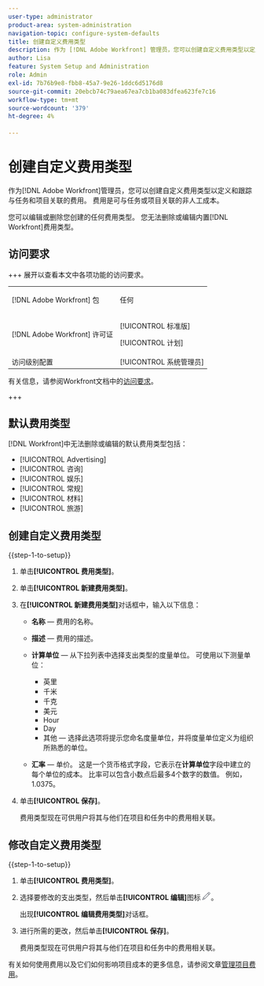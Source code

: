 ```yaml
---
user-type: administrator
product-area: system-administration
navigation-topic: configure-system-defaults
title: 创建自定义费用类型
description: 作为 [!DNL Adobe Workfront] 管理员，您可以创建自定义费用类型以定义和跟踪与任务和项目关联的费用。 费用是可与任务或项目关联的非人工成本。
author: Lisa
feature: System Setup and Administration
role: Admin
exl-id: 7b76b9e8-fbb8-45a7-9e26-1ddc6d5176d8
source-git-commit: 20ebcb74c79aea67ea7cb1ba083dfea623fe7c16
workflow-type: tm+mt
source-wordcount: '379'
ht-degree: 4%

---
```


# 创建自定义费用类型

<!--**DON'T DELETE, DRAFT OR HIDE THIS ARTICLE. IT IS LINKED TO THE PRODUCT THROUGH THE CONTEXT SENSITIVE HELP LINKS.-->

作为[!DNL Adobe Workfront]管理员，您可以创建自定义费用类型以定义和跟踪与任务和项目关联的费用。 费用是可与任务或项目关联的非人工成本。

您可以编辑或删除您创建的任何费用类型。 您无法删除或编辑内置[!DNL Workfront]费用类型。

## 访问要求

+++ 展开以查看本文中各项功能的访问要求。

<table style="table-layout:auto"> 
 <col> 
 <col> 
 <tbody> 
  <tr> 
   <td>[!DNL Adobe Workfront] 包</td> 
   <td><p>任何</p></td> 
  </tr> 
  <tr> 
   <td>[!DNL Adobe Workfront] 许可证</td> 
   <td><p>[!UICONTROL 标准版]</p>
       <p>[!UICONTROL 计划]</p></td>
  </tr> 
  <tr> 
   <td>访问级别配置</td> 
   <td>[!UICONTROL 系统管理员]</td> 
  </tr> 
 </tbody> 
</table>

有关信息，请参阅Workfront文档中的[访问要求](/help/quicksilver/administration-and-setup/add-users/access-levels-and-object-permissions/access-level-requirements-in-documentation.md)。

+++

## 默认费用类型

[!DNL Workfront]中无法删除或编辑的默认费用类型包括：

* [!UICONTROL Advertising]
* [!UICONTROL 咨询]
* [!UICONTROL 娱乐]
* [!UICONTROL 常规]
* [!UICONTROL 材料]
* [!UICONTROL 旅游]

## 创建自定义费用类型

{{step-1-to-setup}}

1. 单击&#x200B;**[!UICONTROL 费用类型]**。
1. 单击&#x200B;**[!UICONTROL 新建费用类型]**。
1. 在&#x200B;**[!UICONTROL 新建费用类型]**&#x200B;对话框中，输入以下信息：

   * **名称** — 费用的名称。
   * **描述** — 费用的描述。
   * **计算单位** — 从下拉列表中选择支出类型的度量单位。 可使用以下测量单位：

      * 英里
      * 千米
      * 千克
      * 美元
      * Hour
      * Day
      * 其他 — 选择此选项将提示您命名度量单位，并将度量单位定义为组织所熟悉的单位。

   * **汇率** — 单价。 这是一个货币格式字段，它表示在&#x200B;**计算单位**&#x200B;字段中建立的每个单位的成本。 比率可以包含小数点后最多4个数字的数值。 例如，1.0375。

1. 单击&#x200B;**[!UICONTROL 保存]**。

   费用类型现在可供用户将其与他们在项目和任务中的费用相关联。

## 修改自定义费用类型

{{step-1-to-setup}}

1. 单击&#x200B;**[!UICONTROL 费用类型]**。
1. 选择要修改的支出类型，然后单击&#x200B;**[!UICONTROL 编辑]**&#x200B;图标![编辑图标](assets/edit-icon.png)。

   出现&#x200B;**[!UICONTROL 编辑费用类型]**&#x200B;对话框。

1. 进行所需的更改，然后单击&#x200B;**[!UICONTROL 保存]**。

   费用类型现在可供用户将其与他们在项目和任务中的费用相关联。

有关如何使用费用以及它们如何影响项目成本的更多信息，请参阅文章[管理项目费用](../../../manage-work/projects/project-finances/manage-project-expenses.md)。
